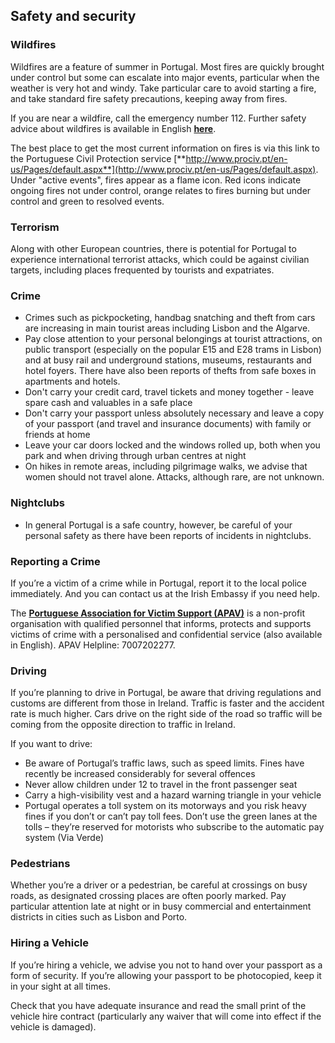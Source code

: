 ## Safety and security

### **Wildfires**

Wildfires are a feature of summer in Portugal. Most fires are quickly brought under control but some can escalate into major events, particular when the weather is very hot and windy. Take particular care to avoid starting a fire, and take standard fire safety precautions, keeping away from fires.

If you are near a wildfire, call the emergency number 112. Further safety advice about wildfires is available in English [**here**](https://aldeiasseguras.pt/wp-content/uploads/2020/05/Aldeia-Segura-Triptico-ENG.pdf?fbclid=IwAR304_iMX_2dMJ05zV9_Zf2ei_5gxW0qED_rEAhPR7YfkLn2kC-IOr_T4aA).

The best place to get the most current information on fires is via this link to the Portuguese Civil Protection service [**http://www.prociv.pt/en-us/Pages/default.aspx**](http://www.prociv.pt/en-us/Pages/default.aspx). Under "active events", fires appear as a flame icon. Red icons indicate ongoing fires not under control, orange relates to fires burning but under control and green to resolved events.

### **Terrorism**

Along with other European countries, there is potential for Portugal to experience international terrorist attacks, which could be against civilian targets, including places frequented by tourists and expatriates.

### **Crime**

* Crimes such as pickpocketing, handbag snatching and theft from cars are increasing in main tourist areas including Lisbon and the Algarve.
* Pay close attention to your personal belongings at tourist attractions, on public transport (especially on the popular E15 and E28 trams in Lisbon) and at busy rail and underground stations, museums, restaurants and hotel foyers. There have also been reports of thefts from safe boxes ­in apartments and hotels.
* Don't carry your credit card, travel tickets and money together - leave spare cash and valuables in a safe place
* Don't carry your passport unless absolutely necessary and leave a copy of your passport (and travel and insurance documents) with family or friends at home
* Leave your car doors locked and the windows rolled up, both when you park and when driving through urban centres at night
* On hikes in remote areas, including pilgrimage walks, we advise that women should not travel alone. Attacks, although rare, are not unknown.

### Nightclubs

* In general Portugal is a safe country, however, be careful of your personal safety as there have been reports of incidents in nightclubs.

### **Reporting a Crime**

If you’re a victim of a crime while in Portugal, report it to the local police immediately. And you can contact us at the Irish Embassy if you need help.

The [**Portuguese Association for Victim Support (APAV)**](http://apav.pt/apav_v2/index.php/en/) is a non-profit organisation with qualified personnel that informs, protects and supports victims of crime with a personalised and confidential service (also available in English). APAV Helpline: 7007202277.

### **Driving**

If you’re planning to drive in Portugal, be aware that driving regulations and customs are different from those in Ireland. Traffic is faster and the accident rate is much higher. Cars drive on the right side of the road so traffic will be coming from the opposite direction to traffic in Ireland.

If you want to drive:

* Be aware of Portugal’s traffic laws, such as speed limits. Fines have recently be increased considerably for several offences
* Never allow children under 12 to travel in the front passenger seat
* Carry a high-visibility vest and a hazard warning triangle in your vehicle
* Portugal operates a toll system on its motorways and you risk heavy fines if you don’t or can’t pay toll fees. Don’t use the green lanes at the tolls – they’re reserved for motorists who subscribe to the automatic pay system (Via Verde)

### **Pedestrians**

Whether you’re a driver or a pedestrian, be careful at crossings on busy roads, as designated crossing places are often poorly marked. Pay particular attention late at night or in busy commercial and entertainment districts in cities such as Lisbon and Porto.

### **Hiring a Vehicle**

If you’re hiring a vehicle, we advise you not to hand over your passport as a form of security. If you’re allowing your passport to be photocopied, keep it in your sight at all times.

Check that you have adequate insurance and read the small print of the vehicle hire contract (particularly any waiver that will come into effect if the vehicle is damaged).